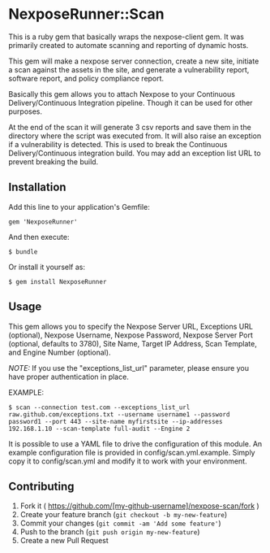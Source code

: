 # NexposeRunner::Scan

This is a ruby gem that basically wraps the nexpose-client gem. It was primarily created to automate scanning and reporting of dynamic hosts. 

This gem will make a nexpose server connection, create a new site, initiate a scan against the assets in the site, and generate a vulnerability report, software report, and policy compliance report. 

Basically this gem allows you to attach Nexpose to your Continuous Delivery/Continuous Integration pipeline. Though it can be used for other purposes.

At the end of the scan it will generate 3 csv reports and save them in the directory where the script was executed from. It will also raise an exception if a vulnerability is detected. This is used to break the Continuous Delivery/Continuous integration build. You may add an exception list URL to prevent breaking the build.

## Installation

Add this line to your application's Gemfile:

    gem 'NexposeRunner'

And then execute:

    $ bundle

Or install it yourself as:

    $ gem install NexposeRunner

## Usage

This gem allows you to specify the Nexpose Server URL, Exceptions URL (optional), Nexpose Username, Nexpose Password, Nexpose Server Port (optional, defaults to 3780), Site Name, Target IP Address, Scan Template, and Engine Number (optional).

*NOTE:* If you use the "exceptions_list_url" parameter, please ensure you have proper authentication in place.

EXAMPLE:

    $ scan --connection test.com --exceptions_list_url raw.github.com/exceptions.txt --username username1 --password password1 --port 443 --site-name myfirstsite --ip-addresses 192.168.1.10 --scan-template full-audit --Engine 2
    
It is possible to use a YAML file to drive the configuration of this module.  An example configuration file is provided in config/scan.yml.example.  Simply copy it to config/scan.yml and modify it to work with your environment.

## Contributing

1. Fork it ( https://github.com/[my-github-username]/nexpose-scan/fork )
2. Create your feature branch (`git checkout -b my-new-feature`)
3. Commit your changes (`git commit -am 'Add some feature'`)
4. Push to the branch (`git push origin my-new-feature`)
5. Create a new Pull Request
